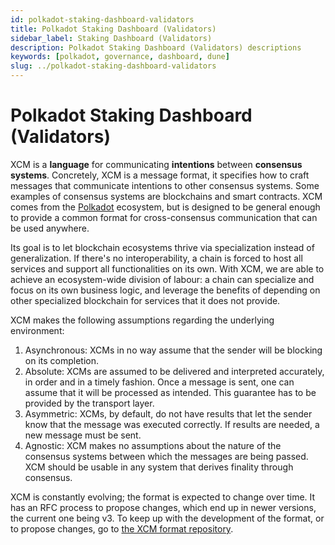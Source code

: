 ```yaml
---
id: polkadot-staking-dashboard-validators
title: Polkadot Staking Dashboard (Validators)
sidebar_label: Staking Dashboard (Validators)
description: Polkadot Staking Dashboard (Validators) descriptions
keywords: [polkadot, governance, dashboard, dune]
slug: ../polkadot-staking-dashboard-validators
---
```


# Polkadot Staking Dashboard (Validators)

XCM is a **language** for communicating **intentions** between **consensus systems**. Concretely,
XCM is a message format, it specifies how to craft messages that communicate intentions to other
consensus systems. Some examples of consensus systems are blockchains and smart contracts. XCM comes
from the [Polkadot](https://polkadot.network/) ecosystem, but is designed to be general enough to
provide a common format for cross-consensus communication that can be used anywhere.

Its goal is to let blockchain ecosystems thrive via specialization instead of generalization. If
there's no interoperability, a chain is forced to host all services and support all functionalities
on its own. With XCM, we are able to achieve an ecosystem-wide division of labour: a chain can
specialize and focus on its own business logic, and leverage the benefits of depending on other
specialized blockchain for services that it does not provide.

XCM makes the following assumptions regarding the underlying environment:

1. Asynchronous: XCMs in no way assume that the sender will be blocking on its completion.
2. Absolute: XCMs are assumed to be delivered and interpreted accurately, in order and in a timely
   fashion. Once a message is sent, one can assume that it will be processed as intended. This
   guarantee has to be provided by the transport layer.
3. Asymmetric: XCMs, by default, do not have results that let the sender know that the message was
   executed correctly. If results are needed, a new message must be sent.
4. Agnostic: XCM makes no assumptions about the nature of the consensus systems between which the
   messages are being passed. XCM should be usable in any system that derives finality through
   consensus.

XCM is constantly evolving; the format is expected to change over time. It has an RFC process to
propose changes, which end up in newer versions, the current one being v3. To keep up with the
development of the format, or to propose changes, go to
[the XCM format repository](https://github.com/paritytech/xcm-format).
